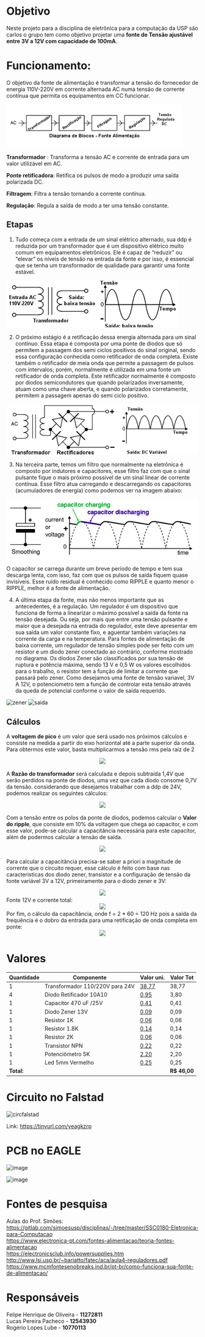 # Objetivo
Neste projeto para a disciplina de eletrônica para a computação da USP são carlos o grupo tem como objetivo projetar uma **fonte de Tensão ajustável entre 3V a 12V com capacidade de 100mA**.

# Funcionamento:
O objetivo da fonte de alimentação é transformar a tensão do fornecedor de energia 110V-220V em
corrente alternada AC numa tensão de corrente contínua que permita os equipamentos em CC funcionar.

![Diagrama](fonte.png)

 **Transformador** : Transforma a tensão AC e corrente de entrada para um valor utilizável em AC.
 
 **Ponte retificadora**: Retifica os pulsos de modo a produzir uma saída polarizada DC.
 
 **Filtragem**: Filtra a tensão tornando a corrente contínua.
 
 **Regulação**: Regula a saída de modo a ter uma tensão constante.
 
 ## Etapas
 
 1. Tudo começa com a entrada de um sinal elétrico alternado, sua ddp é reduzida 
por um transformador que é um dispositivo elétrico muito comum em equipamentos eletrônicos. Ele
é capaz de “reduzir” ou “elevar” os níveis de tensão na entrada da fonte e por isso, é essencial que se
tenha um transformador de qualidade para garantir uma fonte estável.
 
 ![Transformador](trans.png)

2. O próximo estágio é a retificação dessa energia alternada para um sinal contínuo. Essa etapa é
composta por uma ponte de diodos que só permitem a passagem dos semi ciclos positivos do sinal
original, sendo essa configuração conhecida como retificador de onda completa.
Existe também o retificador de meia onda que permite a passagem de pulsos com intervalos; porém, normalmente é
utilizada em uma fonte um retificador de onda completa. Este retificador normalmente é composto
por diodos semicondutores que quando polarizados inversamente, atuam como uma chave aberta, e
quando polarizados corretamente, permitem a passagem apenas do semi ciclo positivo.


![Ponte de Diodo](pontediodo.png)

3. Na terceira parte, temos um filtro que normalmente na eletrônica é composto por indutores e capacitores, esse filtro faz com que o sinal pulsante fique o mais próximo possível de um sinal linear
de corrente contínua. Esse filtro atua carregando e descarregando os capacitores (acumuladores de
energia) como podemos ver na imagem abaixo:

![Capacitor](smoothing.png)

O capacitor se carrega durante um breve período de tempo e tem sua descarga lenta, com isso, faz
com que os pulsos de saída fiquem quase invisíveis. Esse ruído residual é conhecido como RIPPLE e
quanto menor o RIPPLE, melhor é a fonte de alimentação.

4. A última etapa da fonte, mas não menos importante que as antecedentes, é a regulação. Um regulador é um dispositivo que funciona de forma a linearizar o máximo possível a saída da fonte na tensão desejada. Ou seja, por mais que entre uma tensão pulsante e maior que a desejada na entrada do regulador, este deve
apresentar em sua saída um valor constante fixo, e aguentar também variações na corrente da carga e na temperatura. Para fontes de alimentação de baixa corrente, um regulador de tensão simples pode ser feito com um resistor e um diodo zener conectado ao contrário, conforme mostrado no diagrama. Os diodos Zener são classificados por sua tensão de ruptura e potência máxima, sendo 13 V e 0,5 W os valores escolhidos para o trabalho, o resistor tem a função de limitar a corrente que passará pelo zener. Como desejamos uma fonte de tensão variavel, 3V A 12V, o potenciometro tem a função de controlar esta tensão através da queda de potencial conforme o valor de saída requerido.

![zener](https://user-images.githubusercontent.com/74382355/127528233-a05d374a-ca49-4e0c-a685-cfdf381e7d65.png)
![saida](https://user-images.githubusercontent.com/74382355/127528344-8c2eec20-6a56-4b04-b3ef-52727e209932.png)


## Cálculos

A **voltagem de pico** é um valor que será usado nos próximos cálculos e consiste na medida a partir do eixo horizontal até a parte superior da onda.
Para obtermos este valor, basta multiplicarmos a tensão rms pela raiz de 2

<div align="center">
  <img src="https://user-images.githubusercontent.com/40775728/127389512-57b6bed9-d66f-4ec5-b177-948a7d1a3984.PNG">
</div>

A **Razão do transformador** será calculada e depois subtraída 1,4V que serão perdidos na ponte de diodos, uma vez que cada diodo consome 0,7V da tensão.
considerando que desejamos trabalhar com a ddp de 24V, podemos realizar os seguintes cálculos:
<div align="center">
  <img src="https://user-images.githubusercontent.com/74382355/127529424-912535fb-3b80-4e0a-ab16-575239e70177.png"/>
</div>


Com a tensão entre os polos da ponte de diodos, podemos calcular o **Valor do ripple**, que consiste em 10% da voltagem que chega ao capacitor, e com esse valor,
pode-se calcular a capacitância necessária para este capacitor, além de podermos calcular a tensão de saída.

<div align="center">
  <img src="https://user-images.githubusercontent.com/40775728/127390350-9ecf187e-195b-409e-bbc9-6ca64faded9b.PNG"/>
</div>

Para calcular a capacitância precisa-se saber a priori a magnitude de corrente que o circuito requer, esse cálculo é feito com base nas caracteristicas dos diodo zener, transistor e a configuração de tensão da fonte variável 3V a 12V, primeiramente para o diodo zener e 3V:
<div align="center">
  <img src="https://user-images.githubusercontent.com/74382355/127531311-e41478eb-d943-4e4f-a526-d9f79d7732c6.png"/>
</div>
Fonte 12V e corrente total:
<div align="center">
  <img src="https://user-images.githubusercontent.com/74382355/127531912-0bff34a0-aadc-46bf-85f5-e8bf1ff60bf8.png"/>
</div>
Por fim, o cálculo da capacitância, onde f = 2 * 60 = 120 Hz pois a saída da frequência é o dobro da entrada para uma retificação de onda completa em ponte:
<div align="center">
  <img src="https://user-images.githubusercontent.com/74382355/127532478-308dbc2d-cd43-47f3-93f3-9266e9f9df31.png"/>
</div>



  
  
  
  # Valores 
  
  | Quantidade | Componente | Valor uni. | Valor Tot|
|--------------|------------|-------|--------|
| 1 | Transformador 110/220V para 24V| [38,77](https://www.baudaeletronica.com.br/transformador-trafo-1a-24v.html)| 38,77 |
| 4 | Diodo Retificador 10A10| [0,95](https://www.baudaeletronica.com.br/diodo-10a10.html ) | 3,80 |
| 1 | Capacitor 470 uF /25V| [0,41](https://www.baudaeletronica.com.br/capacitor-eletrolitico-470uf-25v.html) | 0,41|
| 1 | Diodo Zener 13V | [0,09](https://www.baudaeletronica.com.br/diodo-zener-bzx55c-13v-0-5w.html) | 0,09 |
| 1 | Resistor 1K | [0,06](https://www.baudaeletronica.com.br/resistor-1k-5-1-4w.html)| 0,06 |  
| 1 | Resistor 1.8K | [0,14](https://www.baudaeletronica.com.br/resistor-1k8-1-2w.html)| 0,14 |
| 1 | Resistor 2K | [0,06](https://www.baudaeletronica.com.br/resistor-2k-5-1-4w.html)| 0,06 |    
| 1 | Transistor NPN | [0,22](https://www.baudaeletronica.com.br/transistor-npn-bc337.html)| 0,22 |
| 1 | Potenciômetro 5K | [2,20](https://www.baudaeletronica.com.br/potenciometro-linear-de-5k-5000.html)| 2,20 |
| 1 | Led 5mm Vermelho| [0,25](https://www.baudaeletronica.com.br/led-difuso-5mm-vermelho.html)| 0,25 |
|**Total:** | | | **R$ 46,00**|

# Circuito no Falstad

![circfalstad](https://user-images.githubusercontent.com/74382355/127533630-55002419-223b-45db-bedc-4c39079a9b85.png)


Link: https://tinyurl.com/yeagkzrp

# PCB  no EAGLE

![image](https://user-images.githubusercontent.com/40775728/127395495-bd349569-73a3-4966-a399-553951ae09e4.png)

![image](https://user-images.githubusercontent.com/40775728/127395486-5e6e6994-fcf1-40e9-adc0-462599a11cdd.png)

 # Fontes de pesquisa
 Aulas do Prof. Simões: https://gitlab.com/simoesusp/disciplinas/-/tree/master/SSC0180-Eletronica-para-Computacao </br>
 https://www.electronica-pt.com/fontes-alimentacao/teoria-fontes-alimentacao </br>
https://electronicsclub.info/powersupplies.htm </br>
http://www.lsi.usp.br/~bariatto/fatec/aca/aula4-reguladores.pdf </br>
https://www.mcmfontesenobreaks.ind.br/pt-br/como-funciona-sua-fonte-de-alimentacao/ 
 
  
  # Responsáveis
  Felipe Henrique de Oliveira - **11272811** </br>
  Lucas Pereira Pacheco - **12543930** </br>
  Rogério Lopes Lube - **10770113** 
  

